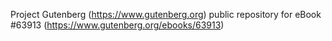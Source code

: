 Project Gutenberg (https://www.gutenberg.org) public repository for
eBook #63913 (https://www.gutenberg.org/ebooks/63913)
